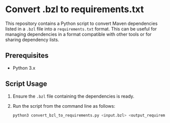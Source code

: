 # Convert .bzl to requirements.txt

This repository contains a Python script to convert Maven dependencies listed in a `.bzl` file into a `requirements.txt` format. This can be useful for managing dependencies in a format compatible with other tools or for sharing dependency lists.

## Prerequisites

- Python 3.x

## Script Usage

1. Ensure the `.bzl` file containing the dependencies is ready.
2. Run the script from the command line as follows:

   ```bash
   python3 convert_bzl_to_requirements.py <input.bzl> <output_requirements.txt>
